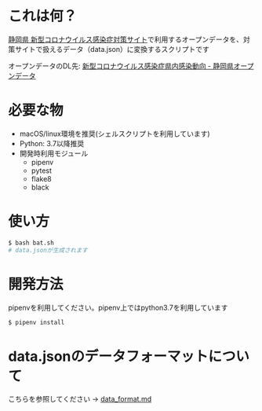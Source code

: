 # これは何？

[静岡県 新型コロナウイルス感染症対策サイト](https://stopcovid19.code4numazu.org/)で利用するオープンデータを、対策サイトで扱えるデータ（data.json）に変換するスクリプトです

オープンデータのDL先: [新型コロナウイルス感染症県内感染動向 - 静岡県オープンデータ](https://opendata.pref.shizuoka.jp/dataset/8167.html)

# 必要な物

- macOS/linux環境を推奨(シェルスクリプトを利用しています)
- Python: 3.7以降推奨
- 開発時利用モジュール
  - pipenv
  - pytest
  - flake8
  - black

# 使い方

```bash
$ bash bat.sh
# data.jsonが生成されます
```

# 開発方法

pipenvを利用してください。pipenv上ではpython3.7を利用しています

```bash
$ pipenv install
```

# data.jsonのデータフォーマットについて
こちらを参照してください -> [data_format.md](data_format.md)